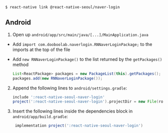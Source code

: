 `$ react-native link @react-native-seoul/naver-login`


## Android

1. Open up `android/app/src/main/java/[...]/MainApplication.java`

- Add `import com.dooboolab.naverlogin.RNNaverLoginPackage;` to the imports at the top of the file
- Add `new RNNaverLoginPackage()` to the list returned by the `getPackages()` method

  ```java
  List<ReactPackage> packages = new PackageList(this).getPackages();
  packages.add(new RNNaverLoginPackage());
  ```

2. Append the following lines to `android/settings.gradle`:

   ```gradle
   include ':react-native-seoul-naver-login'
   project(':react-native-seoul-naver-login').projectDir = new File(rootProject.projectDir, 	'../node_modules/@react-native-seoul/naver-login/android')
   ```

3. Insert the following lines inside the dependencies block in `android/app/build.gradle`:

   ```gradle
    implementation project(':react-native-seoul-naver-login')
   ```